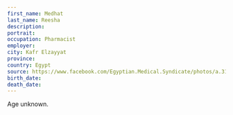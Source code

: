```yaml
---
first_name: Medhat
last_name: Reesha
description: 
portrait: 
occupation: Pharmacist
employer: 
city: Kafr Elzayyat
province: 
country: Egypt
source: https://www.facebook.com/Egyptian.Medical.Syndicate/photos/a.318736581481090/3060027274018660/?type=3&amp;source=54
birth_date: 
death_date: 
---
```


Age unknown.